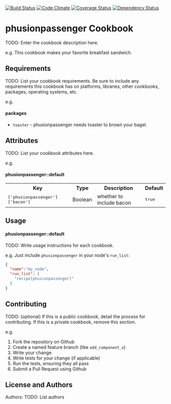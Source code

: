 [![Build Status](https://travis-ci.org/dsaenztagarro/phusionpassenger-chef.svg?branch=master)](https://travis-ci.org/dsaenztagarro/phusionpassenger-chef)
[![Code Climate](https://codeclimate.com/github/dsaenztagarro/phusionpassenger-chef/badges/gpa.svg)](https://codeclimate.com/github/dsaenztagarro/phusionpassenger-chef)
[![Coverage Status](https://coveralls.io/repos/dsaenztagarro/phusionpassenger-chef/badge.svg?branch=master&service=github)](https://coveralls.io/github/dsaenztagarro/phusionpassenger-chef?branch=master)
[![Dependency Status](https://gemnasium.com/dsaenztagarro/phusionpassenger-chef.svg)](https://gemnasium.com/dsaenztagarro/phusionpassenger-chef)

phusionpassenger Cookbook
=========================
TODO: Enter the cookbook description here.

e.g.
This cookbook makes your favorite breakfast sandwich.

Requirements
------------
TODO: List your cookbook requirements. Be sure to include any requirements this cookbook has on platforms, libraries, other cookbooks, packages, operating systems, etc.

e.g.
#### packages
- `toaster` - phusionpassenger needs toaster to brown your bagel.

Attributes
----------
TODO: List your cookbook attributes here.

e.g.
#### phusionpassenger::default
<table>
  <tr>
    <th>Key</th>
    <th>Type</th>
    <th>Description</th>
    <th>Default</th>
  </tr>
  <tr>
    <td><tt>['phusionpassenger']['bacon']</tt></td>
    <td>Boolean</td>
    <td>whether to include bacon</td>
    <td><tt>true</tt></td>
  </tr>
</table>

Usage
-----
#### phusionpassenger::default
TODO: Write usage instructions for each cookbook.

e.g.
Just include `phusionpassenger` in your node's `run_list`:

```json
{
  "name":"my_node",
  "run_list": [
    "recipe[phusionpassenger]"
  ]
}
```

Contributing
------------
TODO: (optional) If this is a public cookbook, detail the process for contributing. If this is a private cookbook, remove this section.

e.g.
1. Fork the repository on Github
2. Create a named feature branch (like `add_component_x`)
3. Write your change
4. Write tests for your change (if applicable)
5. Run the tests, ensuring they all pass
6. Submit a Pull Request using Github

License and Authors
-------------------
Authors: TODO: List authors
